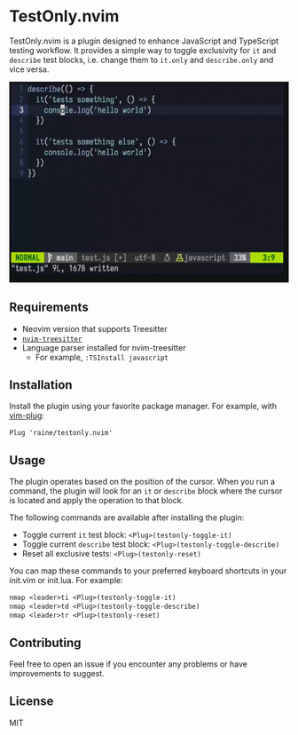 # TestOnly.nvim

TestOnly.nvim is a plugin designed to enhance JavaScript and TypeScript testing
workflow. It provides a simple way to toggle exclusivity for `it` and `describe`
test blocks, i.e. change them to `it.only` and `describe.only` and vice versa.

![](https://github.com/raine/testonly.nvim/blob/gh-pages/testonly_demo.gif?raw=true)

## Requirements

- Neovim version that supports Treesitter
- [`nvim-treesitter`](https://github.com/nvim-treesitter/nvim-treesitter#installation)
- Language parser installed for nvim-treesitter
  - For example, `:TSInstall javascript`

## Installation

Install the plugin using your favorite package manager. For example, with
[vim-plug](https://github.com/junegunn/vim-plug):

```vim
Plug 'raine/testonly.nvim'
```

## Usage

The plugin operates based on the position of the cursor. When you run a command,
the plugin will look for an `it` or `describe` block where the cursor is located
and apply the operation to that block.

The following commands are available after installing the plugin:

- Toggle current `it` test block: `<Plug>(testonly-toggle-it)`
- Toggle current `describe` test block: `<Plug>(testonly-toggle-describe)`
- Reset all exclusive tests: `<Plug>(testonly-reset)`

You can map these commands to your preferred keyboard shortcuts in your init.vim
or init.lua. For example:

```vim
nmap <leader>ti <Plug>(testonly-toggle-it)
nmap <leader>td <Plug>(testonly-toggle-describe)
nmap <leader>tr <Plug>(testonly-reset)
```

## Contributing

Feel free to open an issue if you encounter any problems or have improvements to
suggest.

## License

MIT
